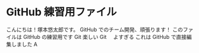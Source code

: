 # GitHub 練習用ファイル

こんにちは！塚本悠太郎です。
GitHub でのチーム開発、頑張ります！
このファイルは GitHub の練習用です
Git 楽しい
Git 　よすぎる
これは GitHub で直接編集しました
A
